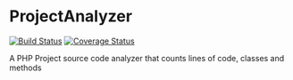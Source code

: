 # ProjectAnalyzer

[![Build Status](https://travis-ci.org/dnpage/ProjectAnalyzer.svg?branch=master)](https://travis-ci.org/dnpage/ProjectAnalyzer)
[![Coverage Status](https://coveralls.io/repos/github/dnpage/ProjectAnalyzer/badge.svg?branch=master)](https://coveralls.io/github/dnpage/ProjectAnalyzer?branch=master)

A PHP Project source code analyzer that counts lines of code, classes and methods

